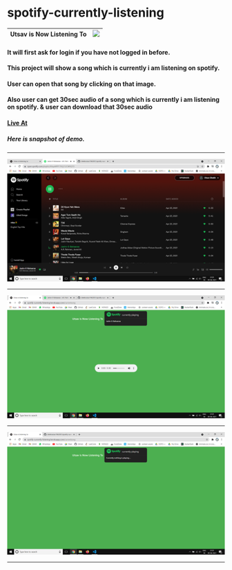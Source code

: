 # spotify-currently-listening

| Utsav is Now Listening To | ![](https://spotify-currently-listening.herokuapp.com/getimage) |
| --- | --- |

#### It will first ask for login if you have not logged in before.

#### This project will show a song which is currently i am listening on spotify.

#### User can open that song by clicking on that image.

#### Also user can get 30sec audio of a song which is currently i am listening on spotify. & user can download that 30sec audio

#### <a href="https://spotify-currently-listening.herokuapp.com/currentsong">Live At</a>

##### Here is snapshot of demo. 

<hr/>

![alt text](/images/1.png)

<hr/>

![alt text](/images/2.png)

<hr/>

![alt text](/images/3.png)

<hr/>
